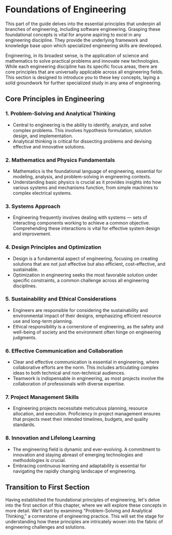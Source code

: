 # Foundations of Engineering

This part of the guide delves into the essential principles that underpin all branches of engineering, including software engineering. Grasping these foundational concepts is vital for anyone aspiring to excel in any engineering discipline. They provide the underlying framework and knowledge base upon which specialized engineering skills are developed.

Engineering, in its broadest sense, is the application of science and mathematics to solve practical problems and innovate new technologies. While each engineering discipline has its specific focus areas, there are core principles that are universally applicable across all engineering fields. This section is designed to introduce you to these key concepts, laying a solid groundwork for further specialized study in any area of engineering.

## Core Principles in Engineering

### 1. **Problem-Solving and Analytical Thinking**
   - Central to engineering is the ability to identify, analyze, and solve complex problems. This involves hypothesis formulation, solution design, and implementation.
   - Analytical thinking is critical for dissecting problems and devising effective and innovative solutions.

### 2. **Mathematics and Physics Fundamentals**
   - Mathematics is the foundational language of engineering, essential for modeling, analysis, and problem-solving in engineering contexts.
   - Understanding basic physics is crucial as it provides insights into how various systems and mechanisms function, from simple machines to complex electrical systems.

### 3. **Systems Approach**
   - Engineering frequently involves dealing with systems — sets of interacting components working to achieve a common objective. Comprehending these interactions is vital for effective system design and improvement.

### 4. **Design Principles and Optimization**
   - Design is a fundamental aspect of engineering, focusing on creating solutions that are not just effective but also efficient, cost-effective, and sustainable.
   - Optimization in engineering seeks the most favorable solution under specific constraints, a common challenge across all engineering disciplines.

### 5. **Sustainability and Ethical Considerations**
   - Engineers are responsible for considering the sustainability and environmental impact of their designs, emphasizing efficient resource use and long-term planning.
   - Ethical responsibility is a cornerstone of engineering, as the safety and well-being of society and the environment often hinge on engineering judgments.

### 6. **Effective Communication and Collaboration**
   - Clear and effective communication is essential in engineering, where collaborative efforts are the norm. This includes articulating complex ideas to both technical and non-technical audiences.
   - Teamwork is indispensable in engineering, as most projects involve the collaboration of professionals with diverse expertise.

### 7. **Project Management Skills**
   - Engineering projects necessitate meticulous planning, resource allocation, and execution. Proficiency in project management ensures that projects meet their intended timelines, budgets, and quality standards.

### 8. **Innovation and Lifelong Learning**
   - The engineering field is dynamic and ever-evolving. A commitment to innovation and staying abreast of emerging technologies and methodologies is crucial.
   - Embracing continuous learning and adaptability is essential for navigating the rapidly changing landscape of engineering.

## Transition to First Section

Having established the foundational principles of engineering, let's delve into the first section of this chapter, where we will explore these concepts in more detail. We'll start by examining "Problem-Solving and Analytical Thinking," a cornerstone of engineering practice. This will set the stage for understanding how these principles are intricately woven into the fabric of engineering challenges and solutions.

